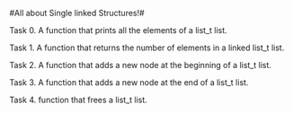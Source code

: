 #All about Single linked Structures!#

Task 0. A function that prints all the elements of a list_t list.

Task 1. A function that returns the number of elements in a linked list_t list.

Task 2. A function that adds a new node at the beginning of a list_t list.

Task 3. A function that adds a new node at the end of a list_t list.

Task 4. function that frees a list_t list.


